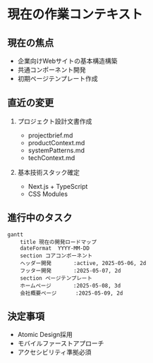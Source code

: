 # 現在の作業コンテキスト

## 現在の焦点
- 企業向けWebサイトの基本構造構築
- 共通コンポーネント開発
- 初期ページテンプレート作成

## 直近の変更
1. プロジェクト設計文書作成
   - projectbrief.md
   - productContext.md
   - systemPatterns.md
   - techContext.md

2. 基本技術スタック確定
   - Next.js + TypeScript
   - CSS Modules

## 進行中のタスク
```mermaid
gantt
    title 現在の開発ロードマップ
    dateFormat  YYYY-MM-DD
    section コアコンポーネント
    ヘッダー開発       :active, 2025-05-06, 2d
    フッター開発       :2025-05-07, 2d
    section ページテンプレート
    ホームページ       :2025-05-08, 3d
    会社概要ページ      :2025-05-09, 2d
```

## 決定事項
- Atomic Design採用
- モバイルファーストアプローチ
- アクセシビリティ準拠必須
